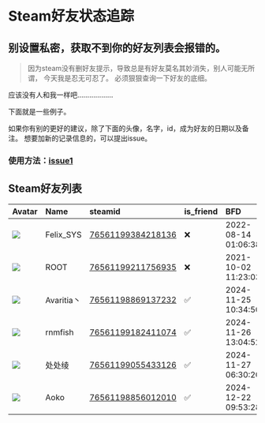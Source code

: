 # Steam好友状态追踪
## 别设置私密，获取不到你的好友列表会报错的。

> 因为steam没有删好友提示，导致总是有好友莫名其妙消失，别人可能无所谓，
> 今天我是忍无可忍了。 必须狠狠查询一下好友的底细。

应该没有人和我一样吧………………

下面就是一些例子。

如果你有别的更好的建议，除了下面的头像，名字，id，成为好友的日期以及备注。 想要加新的记录信息的，可以提出issue。

### 使用方法：[issue1](https://github.com/systemannounce/SteamFriends/issues/1)

## Steam好友列表

| Avatar                                                                            | Name      | steamid                                                                     | is_friend   | BFD                 | Remark   | removed_time        |
|:----------------------------------------------------------------------------------|:----------|:----------------------------------------------------------------------------|:------------|:--------------------|:---------|:--------------------|
| ![](https://avatars.steamstatic.com/d41abd4be0b3769e1919802da758591a11639b13.jpg) | Felix_SYS | [76561199384218136](https://steamcommunity.com/profiles/76561199384218136/) | ❌           | 2022-08-14 01:06:38 |          | 2024-11-26 16:43:23 |
| ![](https://avatars.steamstatic.com/ef15d4fa577672454e11c4dc5fbfa9fc71722ede.jpg) | ROOT      | [76561199211756935](https://steamcommunity.com/profiles/76561199211756935/) | ❌           | 2021-10-02 11:23:03 |          | 2024-11-26 16:43:23 |
| ![](https://avatars.steamstatic.com/8caea187bf69a2d80927de336c4fb8d3cd3f37b5.jpg) | Avaritia丶 | [76561198869137232](https://steamcommunity.com/profiles/76561198869137232/) | ✅           | 2024-11-25 10:34:50 |          |                     |
| ![](https://avatars.steamstatic.com/ab15a45938c09b7bc5c448e3c3a6134061b8fd94.jpg) | rnmfish   | [76561199182411074](https://steamcommunity.com/profiles/76561199182411074/) | ✅           | 2024-11-26 13:04:52 |          |                     |
| ![](https://avatars.steamstatic.com/9e0dd4dd76f23aba764a1aae67537d0595250807.jpg) | 处处绫       | [76561199055433126](https://steamcommunity.com/profiles/76561199055433126/) | ✅           | 2024-11-27 06:30:20 |          |                     |
| ![](https://avatars.steamstatic.com/86d0d4e5d91a2ee6b5b934c744570c5ef3f35dbc.jpg) | Aoko      | [76561198856012010](https://steamcommunity.com/profiles/76561198856012010/) | ✅           | 2024-12-22 09:53:28 |          |                     |